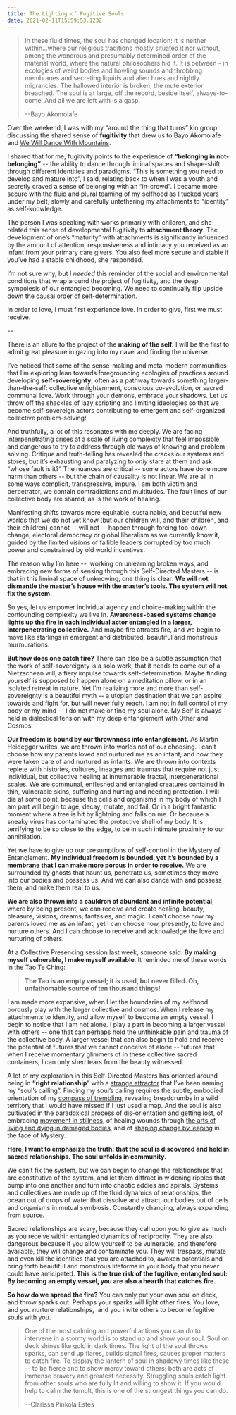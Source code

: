 ```yaml
---
title: The Lighting of Fugitive Souls
date: 2021-02-11T15:59:53.123Z
---
```

> In these fluid times, the soul has changed location: it is neither within...where our religious traditions mostly situated it nor without, among the wondrous and presumably determined order of the material world, where the natural philosophers hid it. It is between - in ecologies of weird bodies and howling sounds and throbbing membranes and secreting liquids and alien hues and nightly migrancies. The hallowed interior is broken; the mute exterior breached. The soul is at large, off the record, beside itself, always-to-come. And all we are left with is a gasp.
>
> \--Bayo Akomolafe 

Over the weekend, I was with my “around the thing that turns” kin group discussing the shared sense of **fugitivity** that drew us to Bayo Akomolafe and [We Will Dance With Mountains](https://course.bayoakomolafe.net/). 

I shared that for me, fugitivity points to the experience of **“belonging in not-belonging”** -- the ability to dance through liminal spaces and shape-shift through different identities and paradigms. “This is something you need to develop and mature into”, I said, relating back to when I was a youth and secretly craved a sense of belonging with an “in-crowd”. I became more secure with the fluid and plural teaming of my selfhood as I tucked years under my belt, slowly and carefully untethering my attachments to "identity” as self-knowledge. 

The person I was speaking with works primarily with children, and she related this sense of developmental fugitivity to **attachment theory**. The development of one’s “maturity” with attachments is significantly influenced by the amount of attention, responsiveness and intimacy you received as an infant from your primary care givers. You also feel more secure and stable if you’ve had a stable childhood, she responded. 

I’m not sure why, but I *needed* this reminder of the social and environmental conditions that wrap around the project of fugitivity, and the deep sympoiesis of our entangled becoming. We need to continually flip upside down the causal order of self-determination. 

In order to love, I must first experience love. In order to give, first we must receive. 

\-- 

There is an allure to the project of the **making of the self.** I will be the first to admit great pleasure in gazing into my navel and finding the universe. 

I’ve noticed that some of the sense-making and meta-modern communities that I’m exploring lean towards foregrounding ecologies of practices around developing **self-sovereignty**, often as a pathway towards something larger-than-the-self: collective enlightenment, conscious co-evolution, or sacred communal love. Work through your demons, embrace your shadows. Let us throw off the shackles of lazy scripting and limiting ideologies so that we become self-sovereign actors contributing to emergent and self-organized collective problem-solving! 

And truthfully, a lot of this resonates with me deeply. We are facing interpenetrating crises at a scale of living complexity that feel impossible and dangerous to try to address through old ways of knowing and problem-solving. Critique and truth-telling has revealed the cracks our systems and stores, but it’s exhausting and paralyzing to *only* stare at them and ask: “whose fault is it?” The nuances are critical -- some actors have done more harm than others -- but the chain of causality is not linear. We are all in some ways complicit, transgressive, impure. I am both victim and perpetrator, we contain contradictions and multitudes. The fault lines of our collective body are shared, as is the work of healing.

Manifesting shifts towards more equitable, sustainable, and beautiful new worlds that we do not yet know (but our children will, and their children, and their children) cannot -- will not -- happen through forcing top-down change, electoral democracy or global liberalism as we currently know it, guided by the limited visions of fallible leaders corrupted by too much power and constrained by old world incentives. 

The reason why I’m here --  working on unlearning broken ways, and embracing new forms of sensing through this Self-Directed Masters -- is that in this liminal space of unknowing, one thing is clear: **We will not dismantle the master’s house with the master’s tools. The system will not fix the system.** 

So yes, let us empower individual agency and choice-making within the confounding complexity we live in. **Awareness-based systems change lights up the fire in each individual actor entangled in a larger, interpenetrating collective.** And maybe fire attracts fire, and we begin to move like starlings in emergent and distributed, beautiful and monstrous murmurations.

**But how does one catch fire?** There can also be a subtle assumption that the work of self-sovereignty is a solo work, that it needs to come out of a Nietzschean will, a fiery impulse towards self-determination. Maybe finding yourself is supposed to happen alone on a meditation pillow, or in an isolated retreat in nature. Yet I’m realizing more and more than self-sovereignty is a beautiful myth -- a utopian destination that we can aspire towards and fight for, but will never fully reach. I am not in full control of my body or my mind -- I do not make or find my soul alone. My Self is always held in dialectical tension with my deep entanglement with Other and Cosmos. 

**Our freedom is bound by our thrownness into entanglement.** As Martin Heidegger writes, we are thrown into worlds not of our choosing. I can’t choose how my parents loved and nurtured me as an infant, and how they were taken care of and nurtured as infants. We are thrown into contexts replete with histories, cultures, lineages and traumas that require not just individual, but collective healing at innumerable fractal, intergenerational scales. We are communal, enfleshed and entangled creatures contained in thin, vulnerable skins, suffering and hurting and needing protection. I will die at some point, because the cells and organisms in my body of which I am part will begin to age, decay, mutate, and fail. Or in a bright fantastic moment where a tree is hit by lightning and falls on me. Or because a sneaky virus has contaminated the protective shell of my body. It is terrifying to be so close to the edge, to be in such intimate proximity to our annihilation.

Yet we have to give up our presumptions of self-control in the Mystery of Entanglement. **My individual freedom is bounded, yet it’s bounded by a membrane that I can make more porous in order to [receive](https://cherylhsu.ca/post/2021-02-08-loosening-my-fingers-around-abundance/).** We are surrounded by ghosts that haunt us, penetrate us, sometimes they move into our bodies and possess us. And we can also dance with and possess them, and make them real to us.

**We are also thrown into a cauldron of abundant and infinite potential**, where by being present, we can receive and create healing, beauty, pleasure, visions, dreams, fantasies, and magic. I can’t choose how my parents loved me as an infant, yet I can choose now, presently, to love and nurture others. And I can choose to receive and acknowledge the love and nurturing of others. 

At a Collective Presencing session last week, someone said: **By making myself vulnerable, I make myself available**. It reminded me of these words in the Tao Te Ching: 

> **The Tao is an empty vessel; it is used, but never filled. Oh, unfathomable source of ten thousand things!**

I am made more expansive, when I let the boundaries of my selfhood porously play with the larger collective and cosmos. When I release my attachments to identity, and allow myself to become an empty vessel, I begin to notice that I am not alone. I play a part in becoming a larger vessel with others -- one that can perhaps hold the unthinkable pain and trauma of the collective body. A larger vessel that can also begin to hold and receive the potential of futures that we cannot conceive of alone -- futures that when I receive momentary glimmers of in these collective sacred containers, I can only shed tears from the beauty witnessed.

A lot of my exploration in this Self-Directed Masters has oriented around being in **“right relationship**” with a [strange attractor](https://cherylhsu.ca/post/2020-11-18-becoming-strange-attractor/) that I’ve been naming my “soul’s calling”. Finding my soul’s calling requires the subtle, embodied orientation of my [compass of trembling](https://cherylhsu.ca/post/2021-01-10-the-compass-of-trembling/), revealing breadcrumbs in a wild territory that I would have missed if I just used a map. And the soul is also cultivated in the paradoxical process of dis-orientation and getting lost, of embracing [movement in stillness](https://cherylhsu.ca/post/2020-12-22-a-tiny-dance-in-stillness/), of healing wounds through [the arts of living and dying in damaged bodies](https://cherylhsu.ca/post/2020-12-08-the-arts-of-living-and-dying-in-damaged-bodies/), and of [shaping change by leaping](https://cherylhsu.ca/post/2021-01-06-shaping-change-and-creating-new-worlds/) in the face of Mystery. 

**Here, I want to emphasize the truth: that the soul is discovered and held in sacred relationships. The soul unfolds in community.** 

We can’t fix the system, but we can begin to change the relationships that are constitutive of the system, and let them diffract in widening ripples that bump into one another and turn into chaotic eddies and spirals. Systems and collectives are made up of the fluid dynamics of relationships, the ocean out of drops of water that dissolve and attract, our bodies out of cells and organisms in mutual symbiosis. Constantly changing, always expanding from source. 

Sacred relationships are scary, because they call upon you to give as much as you receive within entangled dynamics of reciprocity. They are also dangerous because if you allow yourself to be vulnerable, and therefore available, they will change and contaminate you. They will trespass, mutate and even kill the identities that you are attached to, awaken potentials and bring forth beautiful and monstrous lifeforms in your body that you never could have anticipated. **This is the true risk of the fugitive, entangled soul: By becoming an empty vessel, you are also a hearth that catches fire.** 

**So how do we spread the fire?** You can only put your own soul on deck, and throw sparks out. Perhaps your sparks will light other fires. You love, and you nurture relationships,  and you invite others to become fugitive souls with you. 

> One of the most calming and powerful actions you can do to intervene in a stormy world is to stand up and show your soul. Soul on deck shines like gold in dark times. The light of the soul throws sparks, can send up flares, builds signal fires, causes proper matters to catch fire. To display the lantern of soul in shadowy times like these -- to be fierce and to show mercy toward others; both are acts of immense bravery and greatest necessity. Struggling souls catch light from other souls who are fully lit and willing to show it. If you would help to calm the tumult, this is one of the strongest things you can do.
>
> \--Clarissa Pinkola Estes